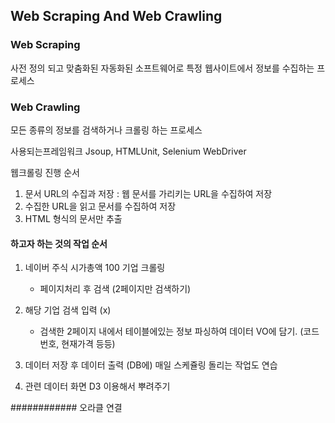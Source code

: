 ## Web Scraping And Web Crawling

### Web Scraping

사전 정의 되고 맞춤화된 자동화된 소프트웨어로 특정 웹사이트에서 정보를 수집하는 프로세스

### Web Crawling

모든 종류의 정보를 검색하거나 크롤링 하는 프로세스

사용되는프레임워크
Jsoup, HTMLUnit, Selenium WebDriver



웹크롤링 진행 순서
1. 문서 URL의 수집과 저장 : 웹 문서를 가리키는 URL을 수집하여 저장
2. 수집한 URL을 읽고 문서를 수집하여 저장
3. HTML 형식의 문서만 추출



#### 하고자 하는 것의 작업 순서 
1. 네이버 주식 시가총액 100 기업 크롤링
	- 페이지처리 후 검색  (2페이지만 검색하기)
2. 해당 기업 검색 입력 (x)
	- 검색한 2페이지 내에서 테이블에있는 정보 파싱하여 데이터 VO에 담기. (코드번호, 현재가격 등등)
3. 데이터 저장 후 데이터 출력 (DB에) 매일 스케쥴링 돌리는 작업도 연습 

4. 관련 데이터 화면 D3 이용해서 뿌려주기 



############
오라클 연결 









